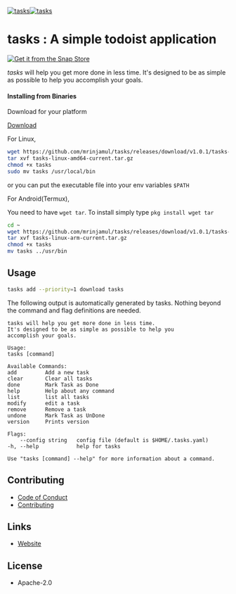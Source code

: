 [![tasks](https://snapcraft.io/tasks/badge.svg)](https://snapcraft.io/tasks)[![tasks](https://snapcraft.io/tasks/trending.svg?name=0)](https://snapcraft.io/tasks)
# **tasks** : A simple todoist application

[![Get it from the Snap Store](https://snapcraft.io/static/images/badges/en/snap-store-black.svg)](https://snapcraft.io/tasks)

_tasks_ will help you get more done in less time.
It's designed to be as simple as possible to help you
accomplish your goals.

#### Installing from Binaries

Download for your platform

[Download](https://github.com/mrinjamul/tasks/releases)

For Linux,

```sh
wget https://github.com/mrinjamul/tasks/releases/download/v1.0.1/tasks-linux-amd64-v1.0.1.tar.gz
tar xvf tasks-linux-amd64-current.tar.gz
chmod +x tasks
sudo mv tasks /usr/local/bin
```

or you can put the executable file into your env variables `$PATH`

For Android(Termux),

You need to have `wget tar`. To install simply type `pkg install wget tar`

```sh
cd ~
wget https://github.com/mrinjamul/tasks/releases/download/v1.0.1/tasks-linux-arm-v1.0.1.tar.gz
tar xvf tasks-linux-arm-current.tar.gz
chmod +x tasks
mv tasks ../usr/bin
```

## Usage

```sh
tasks add --priority=1 download tasks
```

The following output is automatically generated by tasks. Nothing beyond the
command and flag definitions are needed.

    tasks will help you get more done in less time.
    It's designed to be as simple as possible to help you
    accomplish your goals.

    Usage:
    tasks [command]

    Available Commands:
    add         Add a new task
    clear       Clear all tasks
    done        Mark Task as Done
    help        Help about any command
    list        list all tasks
    modify      edit a task
    remove      Remove a task
    undone      Mark Task as UnDone
    version     Prints version

    Flags:
        --config string   config file (default is $HOME/.tasks.yaml)
    -h, --help            help for tasks

    Use "tasks [command] --help" for more information about a command.

## Contributing

- [Code of Conduct](CODE_OF_CONDUCT.md)
- [Contributing](CONTRIBUTING.md)

## Links

- [Website](https://mrinjamul.github.io/tasks/)

## License

- Apache-2.0
